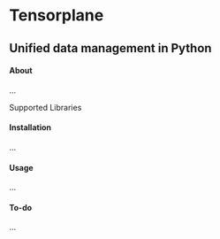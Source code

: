 
# Tensorplane
Unified data management in Python
------

#### About

...

Supported Libraries

#### Installation

...

#### Usage

...

#### To-do

...
